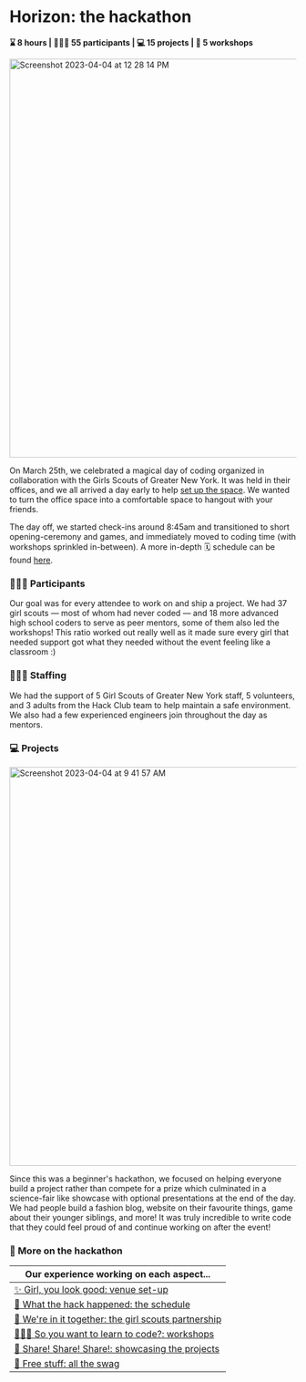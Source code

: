 # Horizon: the hackathon
**⌛️ 8 hours | 👩🏽‍💻 55 participants | 💻 15 projects | 🐝 5 workshops**

<img width="700" alt="Screenshot 2023-04-04 at 12 28 14 PM" src="https://user-images.githubusercontent.com/65808924/229856986-394760db-32ad-4af1-9aff-9aa9a3a43766.png">

On March 25th, we celebrated a magical day of coding organized in collaboration with the Girls Scouts of Greater New York. It was held in their offices, and we all arrived a day early to help [set up the space](https://github.com/hackclub/horizon/blob/main/the-hackathon/venue-setup.md). We wanted to turn the office space into a comfortable space to hangout with your friends.

The day off, we started check-ins around 8:45am and transitioned to short opening-ceremony and games, and immediately moved to coding time (with workshops sprinkled in-between). A more in-depth 🗓️ schedule can be found [here](./schedule.md).

### 👩🏽‍💻 Participants
Our goal was for every attendee to work on and ship a project. We had 37 girl scouts — most of whom had never coded — and 18 more advanced high school coders to serve as peer mentors, some of them also led the workshops! This ratio worked out really well as it made sure every girl that needed support got what they needed without the event feeling like a classroom :)

### 🧙🏼‍♀️ Staffing
We had the support of 5 Girl Scouts of Greater New York staff, 5 volunteers, and 3 adults from the Hack Club team to help maintain a safe environment. We also had a few experienced engineers join throughout the day as mentors.

### 💻 Projects 
<img width="700" alt="Screenshot 2023-04-04 at 9 41 57 AM" src="https://user-images.githubusercontent.com/65808924/229811753-eb41a555-ca90-436d-a8ea-08d0c4588c34.png">

Since this was a beginner's hackathon, we focused on helping everyone build a project rather than compete for a prize which culminated in a science-fair like showcase with optional presentations at the end of the day. We had people build a fashion blog, website on their favourite things, game about their younger siblings, and more! It was truly incredible to write code that they could feel proud of and continue working on after the event!

### 🌈 More on the hackathon
|Our experience working on each aspect...|
|-----------|
| [✨ Girl, you look good: venue set-up](./venue-setup.md) |
| [📆 What the hack happened: the schedule](./schedule.md) |
| [🤝 We're in it together: the girl scouts partnership](./partnershipwgs.md) |
| [👩🏽‍💻 So you want to learn to code?: workshops](./workshops.md) |
| [🎤 Share! Share! Share!: showcasing the projects](./showcase.md) |
| [🗽 Free stuff: all the swag](./swag.md) |
